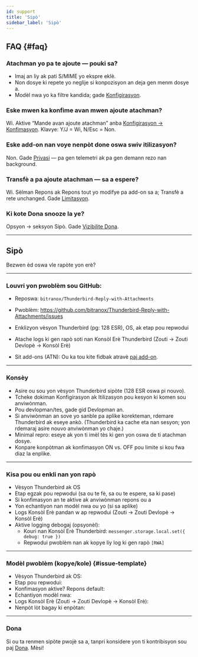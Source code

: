 ```yaml
---
id: support
title: 'Sipò'
sidebar_label: 'Sipò'
---
```


## FAQ {#faq}

### Atachman yo pa te ajoute — pouki sa?

- Imaj an liy ak pati S/MIME yo ekspre eklè.
- Non dosye ki repete yo neglije si konpozisyon an deja gen menm dosye a.
- Modèl nwa yo ka filtre kandida; gade [Konfigirasyon](configuration#blacklist-glob-patterns).

### Eske mwen ka konfime avan mwen ajoute atachman?

Wi. Aktive “Mande avan ajoute atachman” anba [Konfigirasyon → Konfimasyon](configuration#confirmation). Klavye: Y/J = Wi, N/Esc = Non.

### Eske add-on nan voye nenpòt done oswa swiv itilizasyon?

Non. Gade [Privasi](privacy) — pa gen telemetri ak pa gen demann rezo nan background.

### Transfè a pa ajoute atachman — sa a espere?

Wi. Sèlman Repons ak Repons tout yo modifye pa add-on sa a; Transfè a rete unchanged. Gade [Limitasyon](usage#limitations).

### Ki kote Dona snooze la ye?

Opsyon → seksyon Sipò. Gade [Vizibilite Dona](configuration#donation-visibility).

---

## Sipò

Bezwen èd oswa vle rapòte yon erè?

---

### Louvri yon pwoblèm sou GitHub:

- Reposwa: `bitranox/Thunderbird-Reply-with-Attachments`
- Pwoblèm: https://github.com/bitranox/Thunderbird-Reply-with-Attachments/issues
- Enklizyon vèsyon Thunderbird (pg: 128 ESR), OS, ak etap pou repwodui
- Atache logs ki gen rapò soti nan Konsòl Erè Thunderbird (Zouti → Zouti Devlopè → Konsòl Erè)

- Sit add-ons (ATN): Ou ka tou kite fidbak atravè [paj add-on](https://addons.thunderbird.net/thunderbird/addon/reply-with-attachments).

---

### Konsèy

- Asire ou sou yon vèsyon Thunderbird sipòte (128 ESR oswa pi nouvo).
- Tcheke dokiman Konfigirasyon ak Itilizasyon pou kesyon ki komen sou anviwònman.
- Pou devlopman/tes, gade gid Devlopman an.
- Si anviwònman an sove yo sanble pa aplike korekteman, rdemare Thunderbird ak eseye ankò. (Thunderbird ka cache eta nan sesyon; yon rdemaraj asire nouvo anviwònman yo chaje.)
- Minimal repro: eseye ak yon ti imèl tès ki gen yon oswa de ti atachman dosye.
- Konpare konpòtman ak konfimasyon ON vs. OFF pou limite si kou fwa diaz la enplike.

---

### Kisa pou ou enkli nan yon rapò

- Vèsyon Thunderbird ak OS
- Etap egzak pou repwodui (sa ou te fè, sa ou te espere, sa ki pase)
- Si konfimasyon an te aktive ak anviwònman repons ou a
- Yon echantiyon nan modèl nwa ou yo (si sa aplike)
- Logs Konsòl Erè pandan w ap repwodui (Zouti → Zouti Devlopè → Konsòl Erè)
- Aktive logging debogaj (opsyonèl):
  - Kouri nan Konsòl Erè Thunderbird: `messenger.storage.local.set({ debug: true })`
  - Repwodui pwoblèm nan ak kopye liy log ki gen rapò `[RWA]`

---

### Modèl pwoblèm (kopye/kole) {#issue-template}

- Vèsyon Thunderbird ak OS:
- Etap pou repwodui:
- Konfimasyon aktive? Repons default:
- Echantiyon modèl nwa:
- Logs Konsòl Erè (Zouti → Zouti Devlopè → Konsòl Erè):
- Nenpòt lòt bagay ki enpòtan:

---

### Dona

Si ou ta renmen sipòte pwojè sa a, tanpri konsidere yon ti kontribisyon sou paj [Dona](donation). Mèsi!
